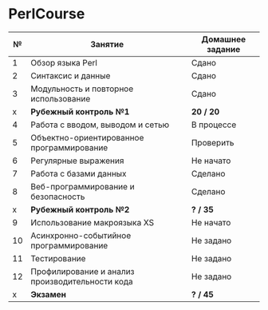 # PerlCourse
| №  | Занятие                                         | Домашнее задание |
| -- | ----------------------------------------------- | ---------------- |
| 1  | Обзор языка Perl                                | Сдано            |
| 2  | Синтаксис и данные                              | Сдано            |
| 3  | Модульность и повторное использование           | Сдано            |
| x  | <b>Рубежный контроль №1</b>                     | <b>20 / 20</b>   |
| 4  | Работа с вводом, выводом и сетью                | В процессе       |
| 5  | Объектно-ориентированное программирование       | Проверить        |
| 6  | Регулярные выражения                            | Не начато        |
| 7  | Работа с базами данных                          | Сделано          |
| 8  | Веб-программирование и безопасность             | Сделано          |
| x  | <b>Рубежный контроль №2</b>                     | <b>? / 35</b>    |
| 9  | Использование макроязыка XS                     | Не начато        |
| 10 | Асинхронно-событийное программирование          | Не задано        |
| 11 | Тестирование                                    | Не задано        |
| 12 | Профилирование и анализ производительности кода | Не задано        |
| x  | <b>Экзамен</b>                                  | <b>? / 45</b>    |